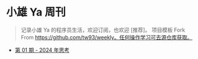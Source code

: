 # 小雄 Ya 周刊

> 记录小雄 Ya 的程序员生活，欢迎订阅，也欢迎 [推荐]。
> 项目模板 Fork From https://github.com/tw93/weekly。任何操作学习可去源仓库获取。

- [第 01 期 - 2024 年思考](https://github.com/jasenyun/weekly/blob/main/src/pages/posts/01-2024%E6%80%9D%E8%80%83.md)
